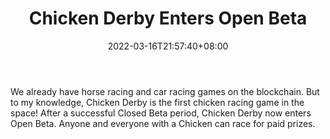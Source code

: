 ﻿---
title: "Chicken Derby Enters Open Beta"
date: 2022-03-16T21:57:40+08:00
lastmod: 2022-03-16T16:45:40+08:00
draft: false
authors: ["Ives"]
description: "We already have horse racing and car racing games on the blockchain. But to my knowledge, Chicken Derby is the first chicken racing game in the space! After a successful Closed Beta period, Chicken Derby now enters Open Beta. Anyone and everyone with a Chicken can race for paid prizes."
featuredImage: "chicken-derby-enters-open-beta.jpg"
tags: ["Strategy Games","Play to Earn"]
categories: ["news"]
news: ["Strategy Games"]
weight: 
lightgallery: true
pinned: false
recommend: false
recommend1: false
---

We already have horse racing and car racing games on the blockchain. But to my knowledge, Chicken Derby is the first chicken racing game in the space! After a successful Closed Beta period, Chicken Derby now enters Open Beta. Anyone and everyone with a Chicken can race for paid prizes.

<!--more-->

